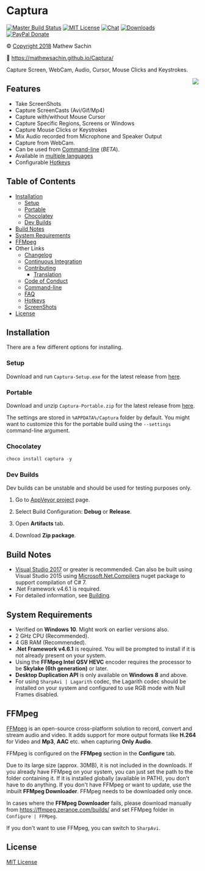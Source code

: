 # Captura

[![Master Build Status](https://img.shields.io/appveyor/ci/MathewSachin/Captura/master.svg?style=flat-square)](https://ci.appveyor.com/project/MathewSachin/Captura)
[![MIT License](https://img.shields.io/badge/license-MIT-blue.svg?style=flat-square)](LICENSE.md)
[![Chat](https://img.shields.io/badge/chat-on_gitter-yellow.svg?style=flat-square)](https://gitter.im/MathewSachin/Screna)
[![Downloads](https://img.shields.io/github/downloads/MathewSachin/Captura/total.svg?style=flat-square)](https://github.com/MathewSachin/Captura/releases)
[![PayPal Donate](https://img.shields.io/badge/donate-PayPal-orange.svg?style=flat-square)](https://www.paypal.me/MathewSachin)

&copy; [Copyright 2018](LICENSE.md) Mathew Sachin

:link: <https://mathewsachin.github.io/Captura/>

Capture Screen, WebCam, Audio, Cursor, Mouse Clicks and Keystrokes.

<a href="docs/ScreenShots.md"><img src="http://i.imgur.com/syPGnSd.png" align="right"></a>

## Features

- Take ScreenShots
- Capture ScreenCasts (Avi/Gif/Mp4)
- Capture with/without Mouse Cursor
- Capture Specific Regions, Screens or Windows
- Capture Mouse Clicks or Keystrokes
- Mix Audio recorded from Microphone and Speaker Output
- Capture from WebCam.
- Can be used from [Command-line](docs/CmdLine.md) (*BETA*).
- Available in [multiple languages](docs/Translation.md)
- Configurable [Hotkeys](docs/Hotkeys.md)

## Table of Contents

- [Installation](#installation)
  - [Setup](#setup)
  - [Portable](#portable)
  - [Chocolatey](#chocolatey)
  - [Dev Builds](#dev-builds)
- [Build Notes](#build-notes)
- [System Requirements](#system-requirements)
- [FFMpeg](#ffmpeg)
- Other Links
  - [Changelog](docs/Changelog.md)
  - [Continuous Integration](docs/CI.md)
  - [Contributing](CONTRIBUTING.md)
    - [Translation](docs/Translation.md)
  - [Code of Conduct](CODE_OF_CONDUCT.md)
  - [Command-line](docs/CmdLine.md)
  - [FAQ](docs/FAQ.md)
  - [Hotkeys](docs/Hotkeys.md)
  - [ScreenShots](docs/ScreenShots.md)
- [License](#license)

## Installation

There are a few different options for installing.

[latest]: https://github.com/MathewSachin/Captura/releases/latest

### Setup

Download and run `Captura-Setup.exe` for the latest release from [here][latest].

### Portable

Download and unzip `Captura-Portable.zip` for the latest release from [here][latest].

The settings are stored in `%APPDATA%/Captura` folder by default. You might want to customize this for the portable build using the `--settings` command-line argument.

### Chocolatey

```powershell
choco install captura -y
```

### Dev Builds

Dev builds can be unstable and should be used for testing purposes only.

1. Go to [AppVeyor project](https://ci.appveyor.com/project/MathewSachin/Captura) page.

2. Select Build Configuration: **Debug** or **Release**.

3. Open **Artifacts** tab.

4. Download **Zip package**.

## Build Notes

- [Visual Studio 2017](https://visualstudio.com) or greater is recommended. Can also be built using Visual Studio 2015 using [Microsoft.Net.Compilers](https://www.nuget.org/packages/Microsoft.Net.Compilers) nuget package to support compilation of C# 7.
- .Net Framework v4.6.1 is required.
- For detailed information, see [Building](docs/Building.md).

## System Requirements

- Verified on **Windows 10**. Might work on earlier versions also.
- 2 GHz CPU (Recommended).
- 4 GB RAM (Recommended).
- **.Net Framework v4.6.1** is required. You will be prompted to install if it is not already present on your system.
- Using the **FFMpeg Intel QSV HEVC** encoder requires the processor to be **Skylake (6th generation)** or later.
- **Desktop Duplication API** is only available on **Windows 8** and above.
- For using `SharpAvi | Lagarith` codec, the Lagarith codec should be installed on your system and configured to use RGB mode with Null Frames disabled.

## FFMpeg

[FFMpeg](http://ffmpeg.org/) is an open-source cross-platform solution to record, convert and stream audio and video.
It adds support for more output formats like **H.264** for Video and **Mp3**, **AAC** etc. when capturing **Only Audio**.

FFMpeg is configured on the **FFMpeg** section in the **Configure** tab.

Due to its large size (approx. 30MB), it is not included in the downloads.
If you already have FFMpeg on your system, you can just set the path to the folder containing it.
If it is installed globally (available in PATH), you don't have to do anything.
If you don't have FFMpeg or want to update, use the inbuilt **FFMpeg Downloader**.
FFMpeg needs to be downloaded only once.

In cases where the **FFMpeg Downloader** fails, please download manually from <https://ffmpeg.zeranoe.com/builds/> and set FFMpeg folder in `Configure | FFMpeg`.

If you don't want to use FFMpeg, you can switch to `SharpAvi`.

## License

[MIT License](LICENSE.md)